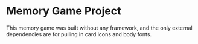 # Memory Game Project

This memory game was built without any framework, and the only external dependencies are for pulling in card icons and body fonts. 

